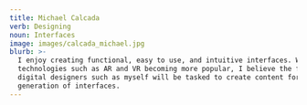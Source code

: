 ```yaml
---
title: Michael Calcada
verb: Designing
noun: Interfaces
image: images/calcada_michael.jpg
blurb: >-
  I enjoy creating functional, easy to use, and intuitive interfaces. With new
  technologies such as AR and VR becoming more popular, I believe the future of
  digital designers such as myself will be tasked to create content for the next
  generation of interfaces.
---
```


